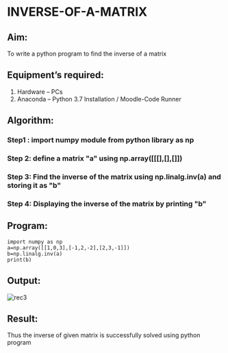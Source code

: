 # INVERSE-OF-A-MATRIX
## Aim:
To write a python program to find the inverse of a matrix
## Equipment’s required:
1. 	Hardware – PCs
2. 	Anaconda – Python 3.7 Installation / Moodle-Code Runner
## Algorithm:
### Step1 : import numpy module from python library as np
### Step 2: define a matrix "a" using np.array([[[],[],[]])
### Step 3: Find the inverse of the matrix using np.linalg.inv(a) and storing it as "b"
### Step 4: Displaying the inverse of the matrix by printing "b"

## Program:
```
import numpy as np
a=np.array([[1,0,3],[-1,2,-2],[2,3,-1]])
b=np.linalg.inv(a)
print(b)
```
## Output:
![rec3](https://github.com/user-attachments/assets/7293bb2b-31ad-4190-8878-9a77d86833e8)

## Result:
Thus the inverse of given matrix is successfully solved using python program

